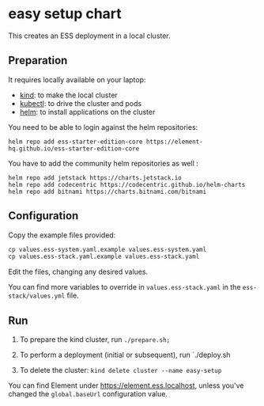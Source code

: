 <!--
# Copyright 2024 New Vector Ltd

SPDX-License-Identifier: AGPL-3.0-or-later

-->
# easy setup chart
This creates an ESS deployment in a local cluster.

## Preparation

It requires locally available on your laptop:
- [kind](https://kind.sigs.k8s.io/docs/user/quick-start/): to make the local cluster
- [kubectl](https://kubernetes.io/docs/tasks/tools/): to drive the cluster and pods
- [helm](https://helm.sh/docs/intro/install/): to install applications on the cluster



You need to be able to login against the helm repositories:
```
helm repo add ess-starter-edition-core https://element-hq.github.io/ess-starter-edition-core
```

You have to add the community helm repositories as well :

```
helm repo add jetstack https://charts.jetstack.io
helm repo add codecentric https://codecentric.github.io/helm-charts
helm repo add bitnami https://charts.bitnami.com/bitnami
```

## Configuration

Copy the example files provided:

```bash
cp values.ess-system.yaml.example values.ess-system.yaml
cp values.ess-stack.yaml.example values.ess-stack.yaml
```

Edit the files, changing any desired values.

You can find more variables to override in `values.ess-stack.yaml` in the `ess-stack/values.yml` file.

## Run

1. To prepare the kind cluster, run `./prepare.sh;`
2. To perform a deployment (initial or subsequent), run `./deploy.sh <component> <component2>

5. To delete the cluster: `kind delete cluster --name easy-setup`

You can find Element under https://element.ess.localhost, unless you've changed
the `global.baseUrl` configuration value.

